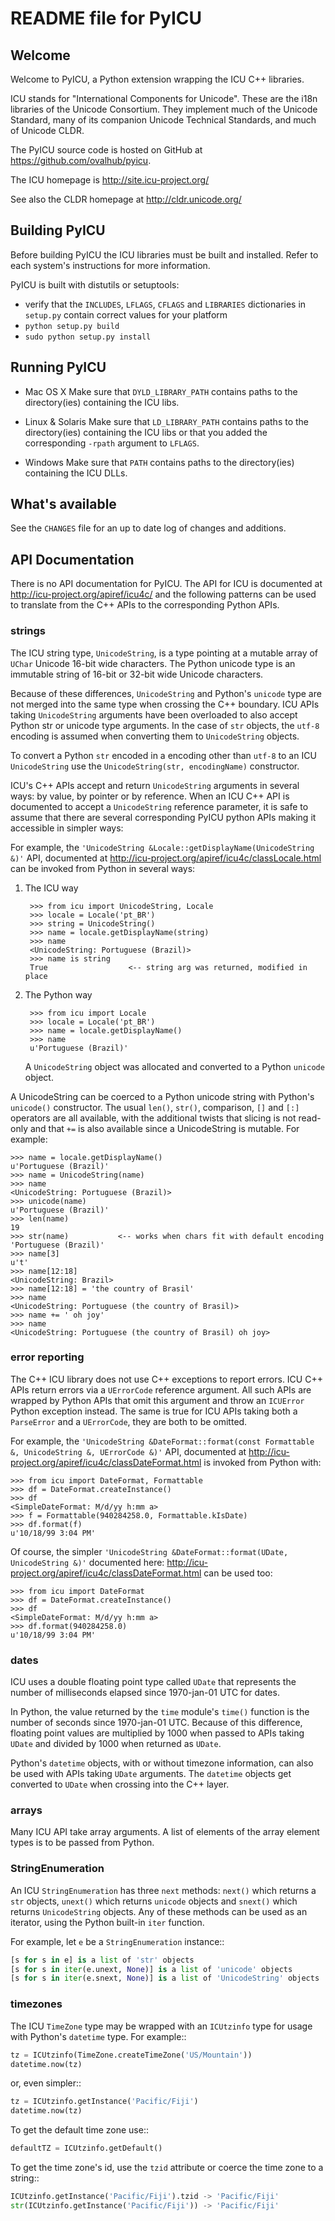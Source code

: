 # README file for PyICU

## Welcome

Welcome to PyICU, a Python extension wrapping the ICU C++ libraries.

ICU stands for "International Components for Unicode".
These are the i18n libraries of the Unicode Consortium.
They implement much of the Unicode Standard,
many of its companion Unicode Technical Standards,
and much of Unicode CLDR.

The PyICU source code is hosted on GitHub at https://github.com/ovalhub/pyicu.

The ICU homepage is http://site.icu-project.org/

See also the CLDR homepage at http://cldr.unicode.org/

## Building PyICU

Before building PyICU the ICU libraries must be built and installed. Refer
to each system's instructions for more information.

PyICU is built with distutils or setuptools:

   - verify that the ``INCLUDES``, ``LFLAGS``, ``CFLAGS`` and ``LIBRARIES``
     dictionaries in ``setup.py`` contain correct values for your platform
   - ``python setup.py build``
   - ``sudo python setup.py install``


## Running PyICU

  - Mac OS X
    Make sure that ``DYLD_LIBRARY_PATH`` contains paths to the directory(ies)
    containing the ICU libs.

  - Linux & Solaris
    Make sure that ``LD_LIBRARY_PATH`` contains paths to the directory(ies)
    containing the ICU libs or that you added the corresponding ``-rpath``
    argument to ``LFLAGS``.

  - Windows
    Make sure that ``PATH`` contains paths to the directory(ies)
    containing the ICU DLLs.


## What's available

See the ``CHANGES`` file for an up to date log of changes and additions.


## API Documentation

There is no API documentation for PyICU. The API for ICU is documented at
http://icu-project.org/apiref/icu4c/ and the following patterns can be
used to translate from the C++ APIs to the corresponding Python APIs.

### strings

The ICU string type, ``UnicodeString``, is a type pointing at a mutable
array of ``UChar`` Unicode 16-bit wide characters. The Python unicode type
is an immutable string of 16-bit or 32-bit wide Unicode characters.

Because of these differences, ``UnicodeString`` and Python's ``unicode``
type are not merged into the same type when crossing the C++ boundary.
ICU APIs taking ``UnicodeString`` arguments have been overloaded to also
accept Python str or unicode type arguments. In the case of ``str``
objects, the ``utf-8`` encoding is assumed when converting them to
``UnicodeString`` objects.

To convert a Python ``str`` encoded in a encoding other than ``utf-8`` to
an ICU ``UnicodeString`` use the ``UnicodeString(str, encodingName)``
constructor.

ICU's C++ APIs accept and return ``UnicodeString`` arguments in several
ways: by value, by pointer or by reference.
When an ICU C++ API is documented to accept a ``UnicodeString`` reference
parameter, it is safe to assume that there are several corresponding
PyICU python APIs making it accessible in simpler ways:

For example, the
``'UnicodeString &Locale::getDisplayName(UnicodeString &)'`` API,
documented at
http://icu-project.org/apiref/icu4c/classLocale.html
can be invoked from Python in several ways:

1. The ICU way

        >>> from icu import UnicodeString, Locale
        >>> locale = Locale('pt_BR')
        >>> string = UnicodeString()
        >>> name = locale.getDisplayName(string)
        >>> name
        <UnicodeString: Portuguese (Brazil)>
        >>> name is string
        True                  <-- string arg was returned, modified in place

2. The Python way

        >>> from icu import Locale
        >>> locale = Locale('pt_BR')
        >>> name = locale.getDisplayName()
        >>> name
        u'Portuguese (Brazil)'

    A ``UnicodeString`` object was allocated and converted to a Python
    ``unicode`` object.

A UnicodeString can be coerced to a Python unicode string with Python's
``unicode()`` constructor. The usual ``len()``, ``str()``, comparison,
``[]`` and ``[:]`` operators are all available, with the additional
twists that slicing is not read-only and that ``+=`` is also available
since a UnicodeString is mutable. For example:

    >>> name = locale.getDisplayName()
    u'Portuguese (Brazil)'
    >>> name = UnicodeString(name)
    >>> name
    <UnicodeString: Portuguese (Brazil)>
    >>> unicode(name)
    u'Portuguese (Brazil)'
    >>> len(name)
    19
    >>> str(name)           <-- works when chars fit with default encoding
    'Portuguese (Brazil)'
    >>> name[3]
    u't'
    >>> name[12:18]
    <UnicodeString: Brazil>
    >>> name[12:18] = 'the country of Brasil'
    >>> name
    <UnicodeString: Portuguese (the country of Brasil)>
    >>> name += ' oh joy'
    >>> name
    <UnicodeString: Portuguese (the country of Brasil) oh joy>

### error reporting

The C++ ICU library does not use C++ exceptions to report errors. ICU
C++ APIs return errors via a ``UErrorCode`` reference argument. All such
APIs are wrapped by Python APIs that omit this argument and throw an
``ICUError`` Python exception instead. The same is true for ICU APIs
taking both a ``ParseError`` and a ``UErrorCode``, they are both to be
omitted.

For example, the ``'UnicodeString &DateFormat::format(const Formattable &,
UnicodeString &, UErrorCode &)'`` API, documented at
http://icu-project.org/apiref/icu4c/classDateFormat.html
is invoked from Python with:

    >>> from icu import DateFormat, Formattable
    >>> df = DateFormat.createInstance()
    >>> df
    <SimpleDateFormat: M/d/yy h:mm a>
    >>> f = Formattable(940284258.0, Formattable.kIsDate)
    >>> df.format(f)
    u'10/18/99 3:04 PM'

Of course, the simpler ``'UnicodeString &DateFormat::format(UDate,
UnicodeString &)'`` documented here:
http://icu-project.org/apiref/icu4c/classDateFormat.html
can be used too:

    >>> from icu import DateFormat
    >>> df = DateFormat.createInstance()
    >>> df
    <SimpleDateFormat: M/d/yy h:mm a>
    >>> df.format(940284258.0)
    u'10/18/99 3:04 PM'

### dates

ICU uses a double floating point type called ``UDate`` that represents the
number of milliseconds elapsed since 1970-jan-01 UTC for dates.

In Python, the value returned by the ``time`` module's ``time()``
function is the number of seconds since 1970-jan-01 UTC. Because of this
difference, floating point values are multiplied by 1000 when passed to
APIs taking ``UDate`` and divided by 1000 when returned as ``UDate``.

Python's ``datetime`` objects, with or without timezone information, can
also be used with APIs taking ``UDate`` arguments. The ``datetime``
objects get converted to ``UDate`` when crossing into the C++ layer.

### arrays

Many ICU API take array arguments. A list of elements of the array
element types is to be passed from Python.

### StringEnumeration

An ICU ``StringEnumeration`` has three ``next`` methods: ``next()`` which
returns a ``str`` objects, ``unext()`` which returns ``unicode`` objects
and ``snext()`` which returns ``UnicodeString`` objects.
Any of these methods can be used as an iterator, using the Python
built-in ``iter`` function.

For example, let ``e`` be a ``StringEnumeration`` instance::

```python
[s for s in e] is a list of 'str' objects
[s for s in iter(e.unext, None)] is a list of 'unicode' objects
[s for s in iter(e.snext, None)] is a list of 'UnicodeString' objects
```

### timezones

The ICU ``TimeZone`` type may be wrapped with an ``ICUtzinfo`` type for
usage with Python's ``datetime`` type. For example::

```python
tz = ICUtzinfo(TimeZone.createTimeZone('US/Mountain'))
datetime.now(tz)
```

or, even simpler::

```python
tz = ICUtzinfo.getInstance('Pacific/Fiji')
datetime.now(tz)
```

To get the default time zone use::

```python
defaultTZ = ICUtzinfo.getDefault()
```

To get the time zone's id, use the ``tzid`` attribute or coerce the time
zone to a string::

```python
ICUtzinfo.getInstance('Pacific/Fiji').tzid -> 'Pacific/Fiji'
str(ICUtzinfo.getInstance('Pacific/Fiji')) -> 'Pacific/Fiji'
```
